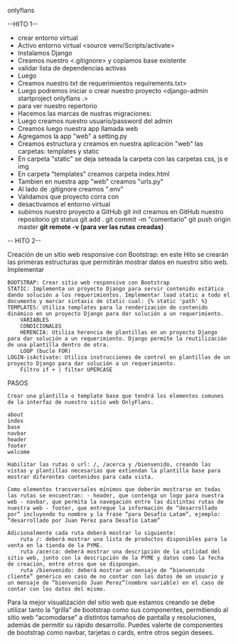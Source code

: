 onlyflans

--HITO 1--

- crear entorno virtual <virtualenv venv>
- Activo entorno virtual <source venv/Scripts/activate>
- Instalamos Django <pip install django>
- Creamos nuestro <.gitignore> y copiamos base existente
- validar lista de dependencias activas <pip list>
- Luego <pip freeze>
- Creamos nuestro txt de requerimientos <pip freeze > requirements.txt>
- Luego podremos iniciar o crear nuestro proyecto <django-admin startproject onlyflans .>
- <py manage.py> para ver nuestro repertorio
- Hacemos las marcas de nustras migraciones:
    <py manage.py makemigrations>
    <py manage.py migrate>
- Luego creamos nuestro usuario/password del admin <py manage.py createsuperuser>
- Creamos luego nuestra app llamada web <py manage.py startapp web>
- Agregamos la app "web" a setting.py 
- Creamos estructura y creamos en nuestra aplicación "web" las carpetas: templates y static
- En carpeta "static" se deja seteada la carpeta con las carpetas css, js e img
- En carpeta "templates" creamos carpeta index.html
- Tambien en nuestra app "web" creamos "urls.py"
- Al lado de .gitignore creamos ".env"
- Validamos que proyecto corra con <py manage.py runserver>
- desactivamos el entorno virtual <deactivate>
- subimos nuestro proyecto a GitHub
    git init
    creamos en GitHub nuestro repositorio
    git status
    git add .
    git commit -m "comentario"
    git push origin master
    **git remote -v (para ver las rutas creadas)** 

-- HITO 2-- 

Creación de un sitio web responsive con Bootstrap: en este Hito se crearán las primeras estructuras que permitirán mostrar datos en nuestro sitio web.
Implementar

    BOOTSTRAP: Crear sitio web responsive con Bootstrap
    STATIC: Implementa un proyecto Django para servir contenido estático dando solución a los requerimientos. Implementar load static a todo el documento y marcar sintaxis de static cual: {% static 'path' %}
    TEMPLATES: Utiliza templates para la renderización de contenido dinámico en un proyecto Django para dar solución a un requerimiento.
        VARIABLES
        CONDICIONALES
        HERENCIA: Utiliza herencia de plantillas en un proyecto Django para dar solución a un requerimiento. Django permite la reutilización de una plantilla dentro de otra.
        LOOP (bucle FOR)
    LOGIN-isActivate: Utiliza instrucciones de control en plantillas de un proyecto Django para dar solución a un requerimiento.
        Filtro if + | filter UPERCASE

PASOS

    Crear una plantilla o template base que tendrá los elementos comunes de la interfaz de nuestro sitio web OnlyFlans.

    about
    index
    base
    navbar
    header
    footer
    welcome

    Habilitar las rutas o url: /, /acerca y /bienvenido, creando las vistas y plantillas necesarias que extiendan la plantilla base para mostrar diferentes contenidos para cada vista.

    Como elementos transversales mínimos que deberán mostrarse en todas las rutas se encuentran: - header, que contenga un logo para nuestra web - navbar, que permita la navegación entre las distintas rutas de nuestra web - footer, que entregue la información de “desarrollado por” incluyendo tu nombre y la frase “para Desafío Latam”, ejemplo: “desarrollado por Juan Perez para Desafío Latam”

    Adicionalmente cada ruta deberá mostrar lo siguiente:
        ruta /: deberá mostrar una lista de productos disponibles para la venta en la tienda de la PYME.
        ruta /acerca: deberá mostrar una descripción de la utilidad del sitio web, junto con la descripción de la PYME y datos como la fecha de creación, entre otros que se dispongan.
        ruta /bienvenido: deberá mostrar un mensaje de “bienvenido cliente” genérico en caso de no contar con los datos de un usuario y un mensaje de “bienvenido Juan Perez”(nombre variable) en el caso de contar con los datos del mismo.

Para la mejor visualización del sitio web que estamos creando se debe utilizar tanto la “grilla” de bootstrap como sus componentes, permitiendo al sitio web “acomodarse” a distintos tamaños de pantalla y resoluciones, además de permitir su rápido desarrollo. Puedes valerte de componentes de bootstrap como navbar, tarjetas o cards, entre otros según desees.